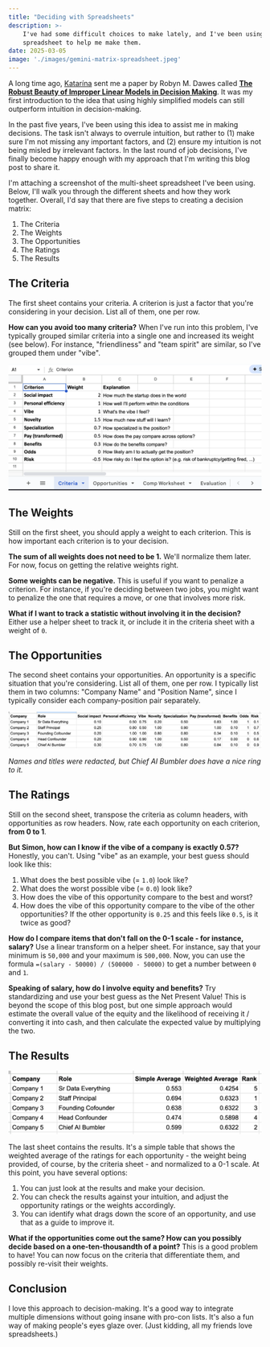 ```yaml
---
title: "Deciding with Spreadsheets"
description: >-
    I've had some difficult choices to make lately, and I've been using a
    spreadsheet to help me make them.
date: 2025-03-05
image: './images/gemini-matrix-spreadsheet.jpeg'
---
```


A long time ago, [Katarína](https://www.linkedin.com/in/katarina-r-3840401b8) sent me a paper by Robyn M. Dawes called **[The Robust Beauty of Improper Linear Models in Decision Making](https://www.cmu.edu/dietrich/sds/docs/dawes/the-robust-beauty-of-improper-linear-models-in-decision-making.pdf)**. It was my first introduction to the idea that using highly simplified models can still outperform intuition in decision-making.

In the past five years, I've been using this idea to assist me in making decisions. The task isn't always to overrule intuition, but rather to (1) make sure I'm not missing any important factors, and (2) ensure my intuition is not being misled by irrelevant factors. In the last round of job decisions, I've finally become happy enough with my approach that I'm writing this blog post to share it.

I'm attaching a screenshot of the multi-sheet spreadsheet I've been using. Below, I'll walk you through the different sheets and how they work together. Overall, I'd say that there are five steps to creating a decision matrix:

1. The Criteria
2. The Weights
3. The Opportunities
4. The Ratings
5. The Results

## The Criteria

The first sheet contains your criteria. A criterion is just a factor that you're considering in your decision. List all of them, one per row.

**How can you avoid too many criteria?** When I've run into this problem, I've typically grouped similar criteria into a single one and increased its weight (see below). For instance, "friendliness" and "team spirit" are similar, so I've grouped them under "vibe".

![The Criteria Sheet](images/decision-sheet1.png)

## The Weights

Still on the first sheet, you should apply a weight to each criterion. This is how important each criterion is to your decision.

**The sum of all weights does not need to be 1.** We'll normalize them later. For now, focus on getting the relative weights right.

**Some weights can be negative.** This is useful if you want to penalize a criterion. For instance, if you're deciding between two jobs, you might want to penalize the one that requires a move, or one that involves more risk.

**What if I want to track a statistic without involving it in the decision?** Either use a helper sheet to track it, or include it in the criteria sheet with a weight of `0`.

## The Opportunities

The second sheet contains your opportunities. An opportunity is a specific situation that you're considering. List all of them, one per row. I typically list them in two columns: "Company Name" and "Position Name", since I typically consider each company-position pair separately.

![The Opportunities Sheet](images/decision-sheet2.png)

_Names and titles were redacted, but Chief AI Bumbler does have a nice ring to it._

## The Ratings

Still on the second sheet, transpose the criteria as column headers, with opportunities as row headers. Now, rate each opportunity on each criterion, **from 0 to 1**.

**But Simon, how can I know if the vibe of a company is exactly 0.57?** Honestly, you can't. Using "vibe" as an example, your best guess should look like this:

1. What does the best possible vibe (= `1.0`) look like?
2. What does the worst possible vibe (= `0.0`) look like?
3. How does the vibe of this opportunity compare to the best and worst?
4. How does the vibe of this opportunity compare to the vibe of the other opportunities? If the other opportunity is `0.25` and this feels like `0.5`, is it twice as good?

**How do I compare items that don't fall on the 0-1 scale - for instance, salary?** Use a linear transform on a helper sheet. For instance, say that your minimum is `50,000` and your maximum is `500,000`. Now, you can use the formula `=(salary - 50000) / (500000 - 50000)` to get a number between `0` and `1`.

**Speaking of salary, how do I involve equity and benefits?** Try standardizing and use your best guess as the Net Present Value! This is beyond the scope of this blog post, but one simple approach would estimate the overall value of the equity and the likelihood of receiving it / converting it into cash, and then calculate the expected value by multiplying the two.

## The Results

![The Results Sheet](images/decision-sheet3.png)

The last sheet contains the results. It's a simple table that shows the weighted average of the ratings for each opportunity - the weight being provided, of course, by the criteria sheet - and normalized to a 0-1 scale. At this point, you have several options:

1. You can just look at the results and make your decision.
2. You can check the results against your intuition, and adjust the opportunity ratings or the weights accordingly.
3. You can identify what drags down the score of an opportunity, and use that as a guide to improve it.

**What if the opportunities come out the same? How can you possibly decide based on a one-ten-thousandth of a point?** This is a good problem to have! You can now focus on the criteria that differentiate them, and possibly re-visit their weights.  

## Conclusion

I love this approach to decision-making. It's a good way to integrate multiple dimensions without going insane with pro-con lists. It's also a fun way of making people's eyes glaze over. (Just kidding, all my friends love spreadsheets.)